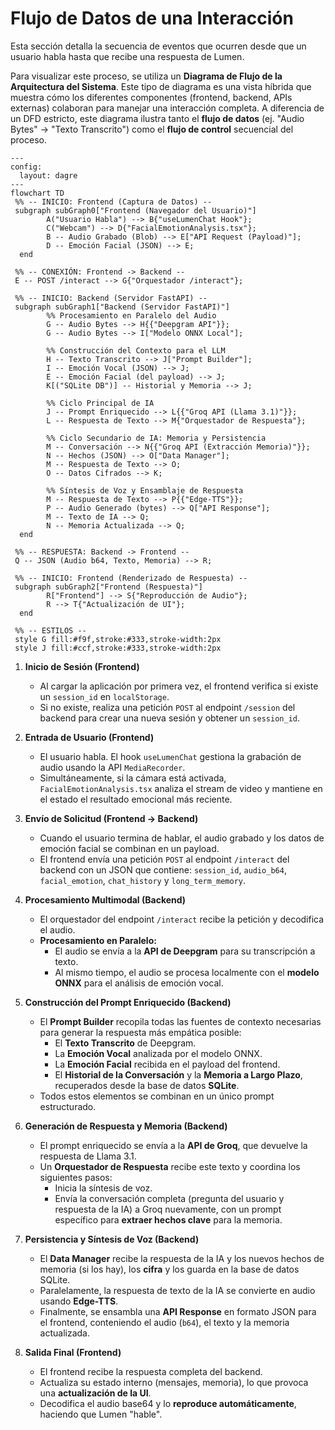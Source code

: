 # Flujo de Datos de una Interacción

Esta sección detalla la secuencia de eventos que ocurren desde que un usuario habla hasta que recibe una respuesta de Lumen.

Para visualizar este proceso, se utiliza un **Diagrama de Flujo de la Arquitectura del Sistema**. Este tipo de diagrama es una vista híbrida que muestra cómo los diferentes componentes (frontend, backend, APIs externas) colaboran para manejar una interacción completa. A diferencia de un DFD estricto, este diagrama ilustra tanto el **flujo de datos** (ej. "Audio Bytes" -> "Texto Transcrito") como el **flujo de control** secuencial del proceso.

```mermaid
---
config:
  layout: dagre
---
flowchart TD
 %% -- INICIO: Frontend (Captura de Datos) --
 subgraph subGraph0["Frontend (Navegador del Usuario)"]
        A("Usuario Habla") --> B{"useLumenChat Hook"};
        C("Webcam") --> D{"FacialEmotionAnalysis.tsx"};
        B -- Audio Grabado (Blob) --> E["API Request (Payload)"];
        D -- Emoción Facial (JSON) --> E;
  end

 %% -- CONEXIÓN: Frontend -> Backend --
 E -- POST /interact --> G{"Orquestador /interact"};

 %% -- INICIO: Backend (Servidor FastAPI) --
 subgraph subGraph1["Backend (Servidor FastAPI)"]
        %% Procesamiento en Paralelo del Audio
        G -- Audio Bytes --> H{{"Deepgram API"}};
        G -- Audio Bytes --> I["Modelo ONNX Local"];

        %% Construcción del Contexto para el LLM
        H -- Texto Transcrito --> J["Prompt Builder"];
        I -- Emoción Vocal (JSON) --> J;
        E -- Emoción Facial (del payload) --> J;
        K[("SQLite DB")] -- Historial y Memoria --> J;

        %% Ciclo Principal de IA
        J -- Prompt Enriquecido --> L{{"Groq API (Llama 3.1)"}};
        L -- Respuesta de Texto --> M{"Orquestador de Respuesta"};

        %% Ciclo Secundario de IA: Memoria y Persistencia
        M -- Conversación --> N{{"Groq API (Extracción Memoria)"}};
        N -- Hechos (JSON) --> O["Data Manager"];
        M -- Respuesta de Texto --> O;
        O -- Datos Cifrados --> K;

        %% Síntesis de Voz y Ensamblaje de Respuesta
        M -- Respuesta de Texto --> P{{"Edge-TTS"}};
        P -- Audio Generado (bytes) --> Q["API Response"];
        M -- Texto de IA --> Q;
        N -- Memoria Actualizada --> Q;
  end

 %% -- RESPUESTA: Backend -> Frontend --
 Q -- JSON (Audio b64, Texto, Memoria) --> R;

 %% -- INICIO: Frontend (Renderizado de Respuesta) --
 subgraph subGraph2["Frontend (Respuesta)"]
        R["Frontend"] --> S{"Reproducción de Audio"};
        R --> T{"Actualización de UI"};
  end

 %% -- ESTILOS --
 style G fill:#f9f,stroke:#333,stroke-width:2px
 style J fill:#ccf,stroke:#333,stroke-width:2px
```

1.  **Inicio de Sesión (Frontend)**

    - Al cargar la aplicación por primera vez, el frontend verifica si existe un `session_id` en `localStorage`.
    - Si no existe, realiza una petición `POST` al endpoint `/session` del backend para crear una nueva sesión y obtener un `session_id`.

2.  **Entrada de Usuario (Frontend)**

    - El usuario habla. El hook `useLumenChat` gestiona la grabación de audio usando la API `MediaRecorder`.
    - Simultáneamente, si la cámara está activada, `FacialEmotionAnalysis.tsx` analiza el stream de video y mantiene en el estado el resultado emocional más reciente.

3.  **Envío de Solicitud (Frontend -> Backend)**

    - Cuando el usuario termina de hablar, el audio grabado y los datos de emoción facial se combinan en un payload.
    - El frontend envía una petición `POST` al endpoint `/interact` del backend con un JSON que contiene: `session_id`, `audio_b64`, `facial_emotion`, `chat_history` y `long_term_memory`.

4.  **Procesamiento Multimodal (Backend)**

    - El orquestador del endpoint `/interact` recibe la petición y decodifica el audio.
    - **Procesamiento en Paralelo:**
      - El audio se envía a la **API de Deepgram** para su transcripción a texto.
      - Al mismo tiempo, el audio se procesa localmente con el **modelo ONNX** para el análisis de emoción vocal.

5.  **Construcción del Prompt Enriquecido (Backend)**

    - El **Prompt Builder** recopila todas las fuentes de contexto necesarias para generar la respuesta más empática posible:
      - El **Texto Transcrito** de Deepgram.
      - La **Emoción Vocal** analizada por el modelo ONNX.
      - La **Emoción Facial** recibida en el payload del frontend.
      - El **Historial de la Conversación** y la **Memoria a Largo Plazo**, recuperados desde la base de datos **SQLite**.
    - Todos estos elementos se combinan en un único prompt estructurado.

6.  **Generación de Respuesta y Memoria (Backend)**

    - El prompt enriquecido se envía a la **API de Groq**, que devuelve la respuesta de Llama 3.1.
    - Un **Orquestador de Respuesta** recibe este texto y coordina los siguientes pasos:
      - Inicia la síntesis de voz.
      - Envía la conversación completa (pregunta del usuario y respuesta de la IA) a Groq nuevamente, con un prompt específico para **extraer hechos clave** para la memoria.

7.  **Persistencia y Síntesis de Voz (Backend)**

    - El **Data Manager** recibe la respuesta de la IA y los nuevos hechos de memoria (si los hay), los **cifra** y los guarda en la base de datos SQLite.
    - Paralelamente, la respuesta de texto de la IA se convierte en audio usando **Edge-TTS**.
    - Finalmente, se ensambla una **API Response** en formato JSON para el frontend, conteniendo el audio (`b64`), el texto y la memoria actualizada.

8.  **Salida Final (Frontend)**
    - El frontend recibe la respuesta completa del backend.
    - Actualiza su estado interno (mensajes, memoria), lo que provoca una **actualización de la UI**.
    - Decodifica el audio base64 y lo **reproduce automáticamente**, haciendo que Lumen "hable".
